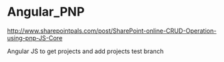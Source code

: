 # Angular_PNP

http://www.sharepointpals.com/post/SharePoint-online-CRUD-Operation-using-pnp-JS-Core


Angular JS to get projects and add projects test branch
